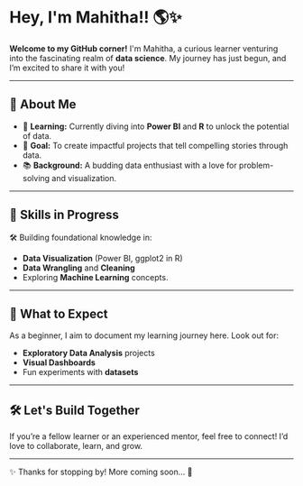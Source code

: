 # Hey, I'm Mahitha!! 🌎✨  
**Welcome to my GitHub corner!** I'm Mahitha, a curious learner venturing into the fascinating realm of **data science**. My journey has just begun, and I’m excited to share it with you!

---

## 🚀 About Me  
- 🌱 **Learning:** Currently diving into **Power BI** and **R** to unlock the potential of data.  
- 🎯 **Goal:** To create impactful projects that tell compelling stories through data.  
- 📚 **Background:** A budding data enthusiast with a love for problem-solving and visualization.  

---

## 🔧 Skills in Progress  
🛠️ Building foundational knowledge in:  
- **Data Visualization** (Power BI, ggplot2 in R)  
- **Data Wrangling** and **Cleaning**  
- Exploring **Machine Learning** concepts.  

---

## 🌟 What to Expect  
As a beginner, I aim to document my learning journey here. Look out for:  
- **Exploratory Data Analysis** projects  
- **Visual Dashboards**  
- Fun experiments with **datasets**  

---

## 🛠 Let's Build Together  
If you’re a fellow learner or an experienced mentor, feel free to connect! I’d love to collaborate, learn, and grow.  

---  
✨ Thanks for stopping by! More coming soon... 🚀  
